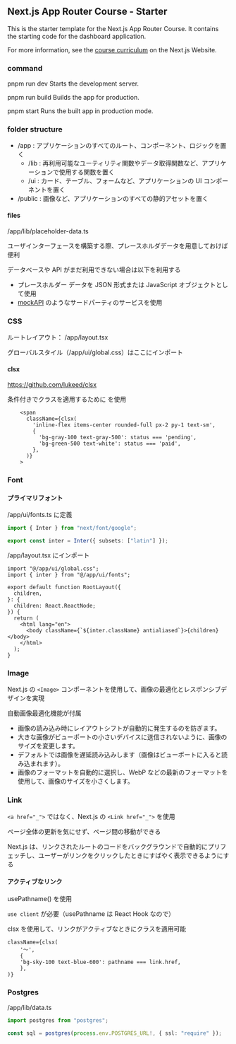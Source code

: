 ## Next.js App Router Course - Starter

This is the starter template for the Next.js App Router Course. It contains the starting code for the dashboard application.

For more information, see the [course curriculum](https://nextjs.org/learn) on the Next.js Website.

### command

pnpm run dev
Starts the development server.

pnpm run build
Builds the app for production.

pnpm start
Runs the built app in production mode.

### folder structure

- /app : アプリケーションのすべてのルート、コンポーネント、ロジックを置く
  - /lib : 再利用可能なユーティリティ関数やデータ取得関数など、アプリケーションで使用する関数を置く
  - /ui : カード、テーブル、フォームなど、アプリケーションの UI コンポーネントを置く
- /public : 画像など、アプリケーションのすべての静的アセットを置く

#### files

/app/lib/placeholder-data.ts

ユーザインターフェースを構築する際、プレースホルダデータを用意しておけば便利

データベースや API がまだ利用できない場合は以下を利用する

- プレースホルダー データを JSON 形式または JavaScript オブジェクトとして使用
- [mockAPI](https://mockapi.io/) のようなサードパーティのサービスを使用

### CSS

ルートレイアウト： /app/layout.tsx

グローバルスタイル（/app/ui/global.css）はここにインポート

#### clsx

https://github.com/lukeed/clsx

条件付きでクラスを適用するために を使用

```tsx
    <span
      className={clsx(
        'inline-flex items-center rounded-full px-2 py-1 text-sm',
        {
          'bg-gray-100 text-gray-500': status === 'pending',
          'bg-green-500 text-white': status === 'paid',
        },
      )}
    >
```

### Font

#### プライマリフォント

/app/ui/fonts.ts に定義

```ts
import { Inter } from "next/font/google";

export const inter = Inter({ subsets: ["latin"] });
```

/app/layout.tsx にインポート

```tsx
import "@/app/ui/global.css";
import { inter } from "@/app/ui/fonts";

export default function RootLayout({
  children,
}: {
  children: React.ReactNode;
}) {
  return (
    <html lang="en">
      <body className={`${inter.className} antialiased`}>{children}</body>
    </html>
  );
}
```

### Image

Next.js の `<Image>` コンポーネントを使用して、画像の最適化とレスポンシブデザインを実現

自動画像最適化機能が付属

- 画像の読み込み時にレイアウトシフトが自動的に発生するのを防ぎます。
- 大きな画像がビューポートの小さいデバイスに送信されないように、画像のサイズを変更します。
- デフォルトでは画像を遅延読み込みします（画像はビューポートに入ると読み込まれます）。
- 画像のフォーマットを自動的に選択し、WebP などの最新のフォーマットを使用して、画像のサイズを小さくします。

### Link

`<a href="_">` ではなく、Next.js の `<Link href="_">` を使用

ページ全体の更新を気にせず、ページ間の移動ができる

Next.js は、リンクされたルートのコードをバックグラウンドで自動的にプリフェッチし、ユーザーがリンクをクリックしたときにすばやく表示できるようにする

#### アクティブなリンク

usePathname() を使用

`use client` が必要（usePathname は React Hook なので）

clsx を使用して、リンクがアクティブなときにクラスを適用可能

```tsx
className={clsx(
    '～',
    {
    'bg-sky-100 text-blue-600': pathname === link.href,
    },
)}
```

### Postgres

/app/lib/data.ts

```ts
import postgres from "postgres";

const sql = postgres(process.env.POSTGRES_URL!, { ssl: "require" });
```
